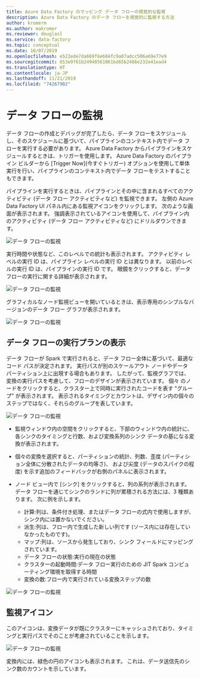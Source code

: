 ```yaml
---
title: Azure Data Factory のマッピング データ フローの視覚的な監視
description: Azure Data Factory のデータ フローを視覚的に監視する方法
author: kromerm
ms.author: makromer
ms.reviewer: douglasl
ms.service: data-factory
ms.topic: conceptual
ms.date: 10/07/2019
ms.openlocfilehash: e522ede7da669f6e684fc9a07adcc506a69e77e9
ms.sourcegitcommit: 653e9f61b24940561061bd65b2486e232e41ead4
ms.translationtype: HT
ms.contentlocale: ja-JP
ms.lasthandoff: 11/21/2019
ms.locfileid: "74267902"
---
```

# <a name="monitor-data-flows"></a>データ フローの監視



データ フローの作成とデバッグが完了したら、データ フローをスケジュールし、そのスケジュールに基づいて、パイプラインのコンテキスト内でデータ フローを実行する必要があります。 Azure Data Factory からパイプラインをスケジュールするときは、トリガーを使用します。 Azure Data Factory のパイプライン ビルダーから [Trigger Now]\(今すぐトリガー\) オプションを使用して単体実行を行い、パイプラインのコンテキスト内でデータ フローをテストすることもできます。

パイプラインを実行するときは、パイプラインとその中に含まれるすべてのアクティビティ (データ フロー アクティビティなど) を監視できます。 左側の Azure Data Factory UI パネル内にある監視アイコンをクリックします。 次のような画面が表示されます。 強調表示されているアイコンを使用して、パイプライン内のアクティビティ (データ フロー アクティビティなど) にドリルダウンできます。

![データ フローの監視](media/data-flow/mon001.png "データ フローの監視")

実行時間や状態など、このレベルでの統計も表示されます。 アクティビティ レベルの実行 ID は、パイプライン レベルの実行 ID とは異なります。 以前のレベルの実行 ID は、パイプラインの実行 ID です。 眼鏡をクリックすると、データ フローの実行に関する詳細が表示されます。

![データ フローの監視](media/data-flow/mon002.png "データ フローの監視")

グラフィカルなノード監視ビューを開いているときは、表示専用のシンプルなバージョンのデータ フロー グラフが表示されます。

![データ フローの監視](media/data-flow/mon003.png "データ フローの監視")

## <a name="view-data-flow-execution-plans"></a>データ フローの実行プランの表示

データ フローが Spark で実行されると、データ フロー全体に基づいて、最適なコード パスが決定されます。 実行パスが別のスケールアウト ノードやデータ パーティション上に出現する場合もあります。 したがって、監視グラフでは、変換の実行パスを考慮して、フローのデザインが表示されています。 個々 のノードをクリックすると、クラスター上で同時に実行されたコードを表す "グループ" が表示されます。 表示されるタイミングとカウントは、デザイン内の個々のステップではなく、それらのグループを表しています。

![データ フローの監視](media/data-flow/mon004.png "データ フローの監視")

* 監視ウィンドウ内の空間をクリックすると、下部のウィンドウ内の統計に、各シンクのタイミングと行数、および変換系列のシンク データの基になる変換が表示されます。

* 個々の変換を選択すると、パーティションの統計、列数、歪度 (パーティション全体に分散されたデータの均等さ)、 および尖度 (データのスパイクの程度) を示す追加のフィードバックが右側のパネルに表示されます。

* ノード ビュー内で [シンク] をクリックすると、列の系列が表示されます。 データ フローを通じてシンクのランドに列が累積される方法には、3 種類あります。 次に例を示します。

  * 計算:列は、条件付き処理、またはデータ フローの式内で使用しますが、シンク内には置かないでください。
  * 派生:列は、フロー内で生成した新しい列です (ソース内には存在していなかったものです)。
  * マップ:列は、ソースから発生しており、シンク フィールドにマッピングされています。
  * データ フローの状態:実行の現在の状態
  * クラスターの起動時間:データ フロー実行のための JIT Spark コンピューティング環境を取得する時間
  * 変換の数:フロー内で実行されている変換ステップの数
  
![データ フローの監視](media/data-flow/monitornew.png "データ フローの監視 新規")  
  
## <a name="monitor-icons"></a>監視アイコン

このアイコンは、変換データが既にクラスターにキャッシュされており、タイミングと実行パスでそのことが考慮されていることを示します。

![データ フローの監視](media/data-flow/mon004.png "データ フローの監視")

変換内には、緑色の円のアイコンも表示されます。 これは、データ送信先のシンク数のカウントを示しています。
